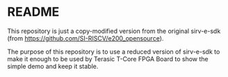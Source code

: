 # README #

This repository is just a copy-modified version from the original sirv-e-sdk (from https://github.com/SI-RISCV/e200_opensource).

The purpose of this repository is to use a reduced version of sirv-e-sdk to make it enough to be used by Terasic T-Core FPGA Board to show the simple demo and keep it stable.
